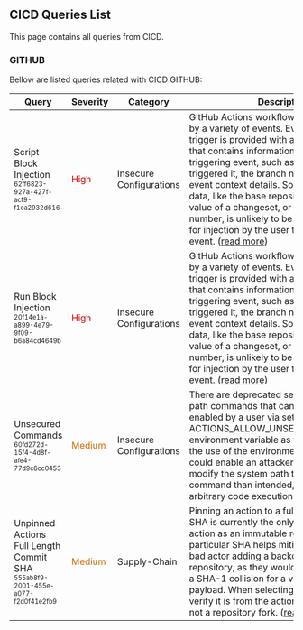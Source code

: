 ## CICD Queries List
This page contains all queries from CICD.

### GITHUB
Bellow are listed queries related with CICD GITHUB:



|            Query             |Severity|Category|Description|Help|
|------------------------------|--------|--------|-----------|----|
|Script Block Injection<br/><sup><sub>62ff6823-927a-427f-acf9-f1ea2932d616</sub></sup>|<span style="color:#C00">High</span>|Insecure Configurations|GitHub Actions workflows can be triggered by a variety of events. Every workflow trigger is provided with a GitHub context that contains information about the triggering event, such as which user triggered it, the branch name, and other event context details. Some of this event data, like the base repository name, hash value of a changeset, or pull request number, is unlikely to be controlled or used for injection by the user that triggered the event. (<a href="../cicd-queries/common/62ff6823-927a-427f-acf9-f1ea2932d616" target="_blank">read more</a>)|<a href="https://securitylab.github.com/research/github-actions-untrusted-input/">Documentation</a><br/>|
|Run Block Injection<br/><sup><sub>20f14e1a-a899-4e79-9f09-b6a84cd4649b</sub></sup>|<span style="color:#C00">High</span>|Insecure Configurations|GitHub Actions workflows can be triggered by a variety of events. Every workflow trigger is provided with a GitHub context that contains information about the triggering event, such as which user triggered it, the branch name, and other event context details. Some of this event data, like the base repository name, hash value of a changeset, or pull request number, is unlikely to be controlled or used for injection by the user that triggered the event. (<a href="../cicd-queries/common/20f14e1a-a899-4e79-9f09-b6a84cd4649b" target="_blank">read more</a>)|<a href="https://securitylab.github.com/research/github-actions-untrusted-input/">Documentation</a><br/>|
|Unsecured Commands<br/><sup><sub>60fd272d-15f4-4d8f-afe4-77d9c6cc0453</sub></sup>|<span style="color:#C60">Medium</span>|Insecure Configurations|There are deprecated set-env and add-path commands that can be explicitly enabled by a user via setting the ACTIONS_ALLOW_UNSECURE_COMMANDS environment variable as true. Depending on the use of the environment variable, this could enable an attacker to, at worst, modify the system path to run a different command than intended, resulting in arbitrary code execution. (<a href="../cicd-queries/common/60fd272d-15f4-4d8f-afe4-77d9c6cc0453" target="_blank">read more</a>)|<a href="https://0xn3va.gitbook.io/cheat-sheets/ci-cd/github/actions#misuse-of-the-events-related-to-incoming-prs">Documentation</a><br/>|
|Unpinned Actions Full Length Commit SHA<br/><sup><sub>555ab8f9-2001-455e-a077-f2d0f41e2fb9</sub></sup>|<span style="color:#C60">Medium</span>|Supply-Chain|Pinning an action to a full length commit SHA is currently the only way to use an action as an immutable release. Pinning to a particular SHA helps mitigate the risk of a bad actor adding a backdoor to the action's repository, as they would need to generate a SHA-1 collision for a valid Git object payload. When selecting a SHA, you should verify it is from the action's repository and not a repository fork. (<a href="../cicd-queries/common/555ab8f9-2001-455e-a077-f2d0f41e2fb9" target="_blank">read more</a>)|<a href="https://docs.github.com/en/actions/security-guides/security-hardening-for-github-actions#using-third-party-actions">Documentation</a><br/>|
